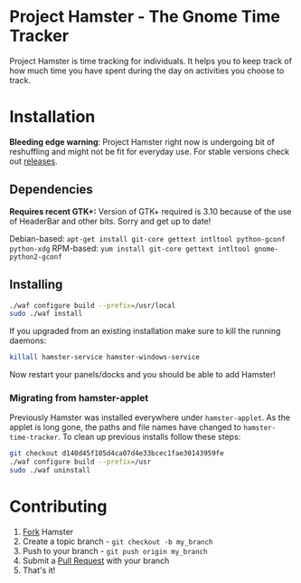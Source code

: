 # Project Hamster - The Gnome Time Tracker

Project Hamster is time tracking for individuals. It helps you to keep track of
how much time you have spent during the day on activities you choose to track.

# Installation

**Bleeding edge warning**: Project Hamster right now is undergoing bit of
reshuffling and might not be fit for everyday use. For stable versions check out
[releases](https://github.com/projecthamster/hamster/releases).

## Dependencies

**Requires recent GTK+:** Version of GTK+ required is 3.10 because of the use of
HeaderBar and other bits. Sorry and get up to date!

Debian-based: `apt-get install git-core gettext intltool python-gconf python-xdg`
RPM-based: `yum install git-core gettext intltool gnome-python2-gconf`

## Installing

```bash
./waf configure build --prefix=/usr/local
sudo ./waf install
```

If you upgraded from an existing installation make sure to kill the running
daemons:

```bash
killall hamster-service hamster-windows-service
```

Now restart your panels/docks and you should be able to add Hamster!


### Migrating from hamster-applet

Previously Hamster was installed everywhere under `hamster-applet`. As
the applet is long gone, the paths and file names have changed to
`hamster-time-tracker`. To clean up previous installs follow these steps:

```bash
git checkout d140d45f105d4ca07d4e33bcec1fae30143959fe
./waf configure build --prefix=/usr
sudo ./waf uninstall
```

# Contributing

1. [Fork](http://help.github.com/forking/) Hamster
1. Create a topic branch - `git checkout -b my_branch`
1. Push to your branch - `git push origin my_branch`
1. Submit a [Pull Request](https://github.com/projecthamster/hamster/pulls) with your branch
1. That's it!
